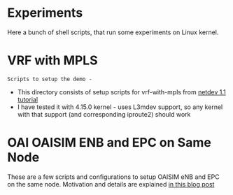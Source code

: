 # Experiments

Here a bunch of shell scripts, that run some experiments on Linux kernel.

# VRF with MPLS
	Scripts to setup the demo -
   - This directory consists of setup scripts for vrf-with-mpls from [netdev 1.1 tutorial](https://www.netdevconf.org/1.1/proceedings/slides/ahern-vrf-tutorial.pdf)
   - I have tested it with 4.15.0 kernel - uses L3mdev support, so any kernel with that support (and corresponding iproute2) should work

# OAI OAISIM ENB and EPC on Same Node

These are a few scripts and configurations to setup OAISIM eNB and EPC on the same node. Motivation and details are explained [in this blog post](https://hyphenos.io/blog/2018/oai-oaisim-enb-epc-netns/)

